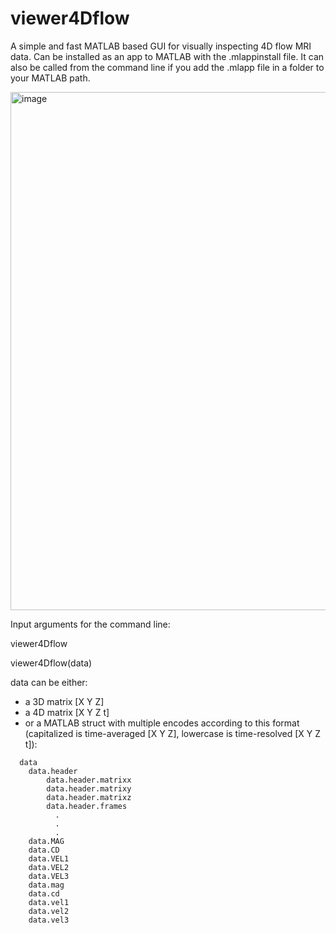 # viewer4Dflow
A simple and fast MATLAB based GUI for visually inspecting 4D flow MRI data. Can be installed as an app to MATLAB with the .mlappinstall file. It can also be called from the command line if you add the .mlapp file in a folder to your MATLAB path.

<img width="829" alt="image" src="https://github.com/user-attachments/assets/7e6ff0a9-3688-4416-a82f-a6ff43b00b9d" />

Input arguments for the command line:

viewer4Dflow

viewer4Dflow(data)

data can be either:
* a 3D matrix [X Y Z]
* a 4D matrix [X Y Z t]
* or a MATLAB struct with multiple encodes according to this format (capitalized is time-averaged [X Y Z], lowercase is time-resolved [X Y Z t]):
```
  data
    data.header
        data.header.matrixx
        data.header.matrixy
        data.header.matrixz
        data.header.frames
          .
          .
          .
    data.MAG
    data.CD
    data.VEL1
    data.VEL2
    data.VEL3
    data.mag
    data.cd
    data.vel1
    data.vel2
    data.vel3
```

